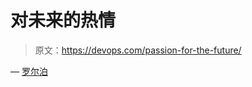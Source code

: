 # 对未来的热情

> 原文：<https://devops.com/passion-for-the-future/>

— [罗尔泊](https://devops.com/author/breselman/)